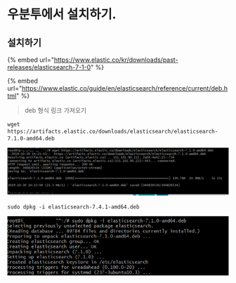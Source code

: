# 우분투에서 설치하기.

## 설치하기

{% embed url="https://www.elastic.co/kr/downloads/past-releases/elasticsearch-7-1-0" %}

{% embed url="https://www.elastic.co/guide/en/elasticsearch/reference/current/deb.html" %}

> deb 형식 링크 가져오기

```text
wget https://artifacts.elastic.co/downloads/elasticsearch/elasticsearch-7.1.0-amd64.deb
```

![](../.gitbook/assets/image%20%2832%29.png)

```text
sudo dpkg -i elasticsearch-7.4.1-amd64.deb
```

![](../.gitbook/assets/image%20%2826%29.png)





